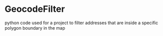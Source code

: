 # GeocodeFilter
python code used for a project to filter addresses that are inside a specific polygon boundary in the map
